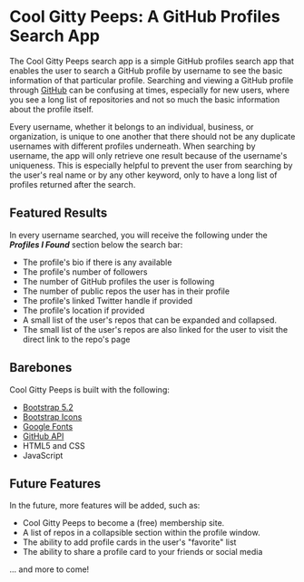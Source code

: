 # Cool Gitty Peeps: A GitHub Profiles Search App

The Cool Gitty Peeps search app is a simple GitHub profiles search app that enables the user to search a GitHub profile by username to see the basic information of that particular profile. Searching and viewing a GitHub profile through [GitHub](https://github.com) can be confusing at times, especially for new users, where you see a long list of repositories and not so much the basic information about the profile itself.

Every username, whether it belongs to an individual, business, or organization, is unique to one another that there should not be any duplicate usernames with different profiles underneath. When searching by username, the app will only retrieve one result because of the username's uniqueness. This is especially helpful to prevent the user from searching by the user's real name or by any other keyword, only to have a long list of profiles returned after the search.

## Featured Results

In every username searched, you will receive the following under the ***Profiles I Found*** section below the search bar:

- The profile's bio if there is any available
- The profile's number of followers
- The number of GitHub profiles the user is following
- The number of public repos the user has in their profile
- The profile's linked Twitter handle if provided
- The profile's location if provided
- A small list of the user's repos that can be expanded and collapsed.
- The small list of the user's repos are also linked for the user to visit the direct link to the repo's page

## Barebones

Cool Gitty Peeps is built with the following:

- [Bootstrap 5.2](https://getbootstrap.com/)
- [Bootstrap Icons](https://icons.getbootstrap.com/)
- [Google Fonts](https://fonts.google.com/)
- [GitHub API](https://api.github.com/)
- HTML5 and CSS
- JavaScript

## Future Features

In the future, more features will be added, such as:

- Cool Gitty Peeps to become a (free) membership site.
- A list of repos in a collapsible section within the profile window.
- The ability to add profile cards in the user's "favorite" list
- The ability to share a profile card to your friends or social media

... and more to come!
